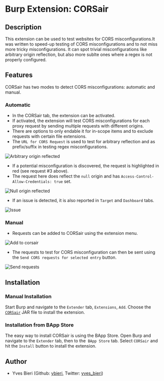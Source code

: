 # Burp Extension: CORSair
## Description
This extension can be used to test websites for CORS misconfigurations.It was written to speed-up testing of CORS misconfigurations and to not miss more tricky misconfigurations.
It can spot trivial misconfigurations like arbitrary origin reflection, but also more sublte ones where a regex is not properly configured.

## Features
CORSair has two modes to detect CORS misconfigurations: automatic and manual.

### Automatic
* In the CORSair tab, the extension can be activated.
* If activated, the extension will test CORS misconfigurations for each proxy request by sending multiple requests with different origins.
* There are options to only endable it for in-scope items and to exclude requests with certain file extensions.
* The `URL for CORS Request` is used to test for arbitrary reflection and as prefix/suffix in testing regex misconfigurations.

![Arbitrary origin reflected](https://github.com/ybieri/CORSair/blob/master/doc/arbitrary_origin.png)

* If a potential misconfiguration is discovered, the request is highlighted in red (see request #3 above). 
* The request here does reflect the `null` origin and has `Access-Control-Allow-Credentials: true` set.

![Null origin reflected](https://github.com/ybieri/CORSair/blob/master/doc/null_origin.png)

* If an issue is detected, it is also reported in `Target` and `Dashboard` tabs.

![Issue](https://github.com/ybieri/CORSair/blob/master/doc/issue.png)

### Manual
* Requests can be added to CORSair using the extension menu.

![Add to corsair](https://github.com/ybieri/CORSair/blob/master/doc/add_to_corsair.png)

* The requests to test for CORS misconfiguration can then be sent using the `Send CORS requests for selected entry` button.

![Send requests](https://github.com/ybieri/CORSair/blob/master/doc/send_requests.png)

## Installation
### Manual Installation
Start Burp and navigate to the `Extender` tab, `Extensions`, `Add`. Choose the [`CORSair`](https://github.com/ybieri/CORSair/blob/master/CORSair_v0.9.jar) JAR file to install the extension.

### Installation from BApp Store
The easy way to install CORSair is using the BApp Store. Open Burp and navigate to the `Extender` tab, then to the` BApp Store` tab. Select `CORSair` and hit the `Install` button to install the extension.

## Author
* Yves Bieri (Github: [ybieri](https://github.com/ybieri), Twitter: [yves_bieri](https://twitter.com/yves_bieri))
